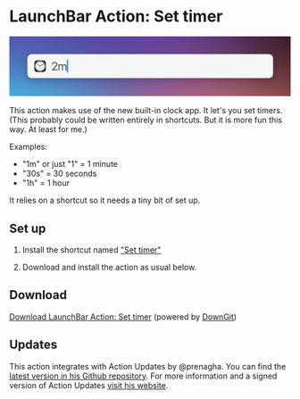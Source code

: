 # LaunchBar Action: Set timer

<img src="01.jpg" width="641"/> 

This action makes use of the new built-in clock app. It let's you set timers. (This probably could be written entirely in shortcuts. But it is more fun this way. At least for me.)

Examples: 
- "1m" or just "1" = 1 minute
- "30s" = 30 seconds
- "1h" = 1 hour

It relies on a shortcut so it needs a tiny bit of set up.

## Set up

1) Install the shortcut named ["Set timer"](https://www.icloud.com/shortcuts/6769921fa76d437faa22bec595020ede)

2) Download and install the action as usual below. 

## Download

[Download LaunchBar Action: Set timer](https://minhaskamal.github.io/DownGit/#/home?url=https://github.com/Ptujec/LaunchBar/tree/master/Set-timer) (powered by [DownGit](https://github.com/MinhasKamal/DownGit))

## Updates

This action integrates with Action Updates by @prenagha. You can find the [latest version in his Github repository](https://github.com/prenagha/launchbar). For more information and a signed version of Action Updates [visit his website](https://renaghan.com/launchbar/action-updates/).
